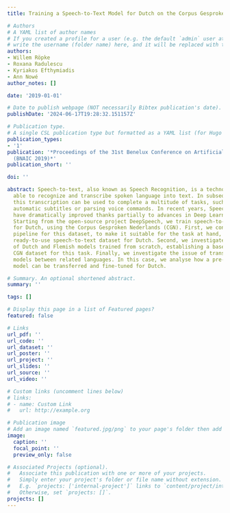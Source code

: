 ```yaml
---
title: Training a Speech-to-Text Model for Dutch on the Corpus Gesproken Nederlands

# Authors
# A YAML list of author names
# If you created a profile for a user (e.g. the default `admin` user at `content/authors/admin/`), 
# write the username (folder name) here, and it will be replaced with their full name and linked to their profile.
authors:
- Willem Röpke
- Roxana Radulescu
- Kyriakos Efthymiadis
- Ann Nowé
author_notes: []

date: '2019-01-01'

# Date to publish webpage (NOT necessarily Bibtex publication's date).
publishDate: '2024-06-17T19:28:32.151157Z'

# Publication type.
# A single CSL publication type but formatted as a YAML list (for Hugo requirements).
publication_types:
- '1'
publication: '*Proceedings of the 31st Benelux Conference on Artificial Intelligence
  (BNAIC 2019)*'
publication_short: ''

doi: ''

abstract: Speech-to-text, also known as Speech Recognition, is a technology that is
  able to recognize and transcribe spoken language into text. In subsequent steps,
  this transcription can be used to complete a multitude of tasks, such as providing
  automatic subtitles or parsing voice commands. In recent years, Speech-to-Text models
  have dramatically improved thanks partially to advances in Deep Learning methods.
  Starting from the open-source project DeepSpeech, we train speech-to-text models
  for Dutch, using the Corpus Gesproken Nederlands (CGN). First, we contribute a pre-processing
  pipeline for this dataset, to make it suitable for the task at hand, obtaining a
  ready-to-use speech-to-text dataset for Dutch. Second, we investigate the performance
  of Dutch and Flemish models trained from scratch, establishing a baseline for the
  CGN dataset for this task. Finally, we investigate the issue of transferring speech-to-text
  models between related languages. In this case, we analyse how a pre-trained English
  model can be transferred and fine-tuned for Dutch.

# Summary. An optional shortened abstract.
summary: ''

tags: []

# Display this page in a list of Featured pages?
featured: false

# Links
url_pdf: ''
url_code: ''
url_dataset: ''
url_poster: ''
url_project: ''
url_slides: ''
url_source: ''
url_video: ''

# Custom links (uncomment lines below)
# links:
# - name: Custom Link
#   url: http://example.org

# Publication image
# Add an image named `featured.jpg/png` to your page's folder then add a caption below.
image:
  caption: ''
  focal_point: ''
  preview_only: false

# Associated Projects (optional).
#   Associate this publication with one or more of your projects.
#   Simply enter your project's folder or file name without extension.
#   E.g. `projects: ['internal-project']` links to `content/project/internal-project/index.md`.
#   Otherwise, set `projects: []`.
projects: []
---
```

